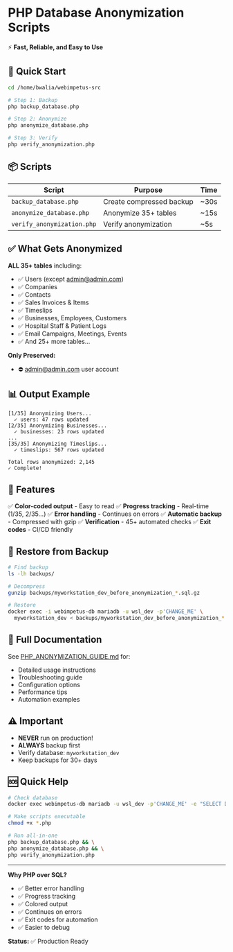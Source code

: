 # PHP Database Anonymization Scripts

⚡ **Fast, Reliable, and Easy to Use**

## 🚀 Quick Start

```bash
cd /home/bwalia/webimpetus-src

# Step 1: Backup
php backup_database.php

# Step 2: Anonymize
php anonymize_database.php

# Step 3: Verify
php verify_anonymization.php
```

## 📦 Scripts

| Script | Purpose | Time |
|--------|---------|------|
| `backup_database.php` | Create compressed backup | ~30s |
| `anonymize_database.php` | Anonymize 35+ tables | ~15s |
| `verify_anonymization.php` | Verify anonymization | ~5s |

## ✅ What Gets Anonymized

**ALL 35+ tables** including:
- ✅ Users (except admin@admin.com)
- ✅ Companies
- ✅ Contacts
- ✅ Sales Invoices & Items
- ✅ Timeslips
- ✅ Businesses, Employees, Customers
- ✅ Hospital Staff & Patient Logs
- ✅ Email Campaigns, Meetings, Events
- ✅ And 25+ more tables...

**Only Preserved:**
- ⛔ admin@admin.com user account

## 📊 Output Example

```
[1/35] Anonymizing Users...
  ✓ users: 47 rows updated
[2/35] Anonymizing Businesses...
  ✓ businesses: 23 rows updated
...
[35/35] Anonymizing Timeslips...
  ✓ timeslips: 567 rows updated

Total rows anonymized: 2,145
✓ Complete!
```

## 🔧 Features

✅ **Color-coded output** - Easy to read
✅ **Progress tracking** - Real-time (1/35, 2/35...)
✅ **Error handling** - Continues on errors
✅ **Automatic backup** - Compressed with gzip
✅ **Verification** - 45+ automated checks
✅ **Exit codes** - CI/CD friendly

## 🔄 Restore from Backup

```bash
# Find backup
ls -lh backups/

# Decompress
gunzip backups/myworkstation_dev_before_anonymization_*.sql.gz

# Restore
docker exec -i webimpetus-db mariadb -u wsl_dev -p'CHANGE_ME' \
  myworkstation_dev < backups/myworkstation_dev_before_anonymization_*.sql
```

## 📖 Full Documentation

See [PHP_ANONYMIZATION_GUIDE.md](PHP_ANONYMIZATION_GUIDE.md) for:
- Detailed usage instructions
- Troubleshooting guide
- Configuration options
- Performance tips
- Automation examples

## ⚠️ Important

- **NEVER** run on production!
- **ALWAYS** backup first
- Verify database: `myworkstation_dev`
- Keep backups for 30+ days

## 🆘 Quick Help

```bash
# Check database
docker exec webimpetus-db mariadb -u wsl_dev -p'CHANGE_ME' -e "SELECT DATABASE();"

# Make scripts executable
chmod +x *.php

# Run all-in-one
php backup_database.php && \
php anonymize_database.php && \
php verify_anonymization.php
```

---

**Why PHP over SQL?**
- ✅ Better error handling
- ✅ Progress tracking
- ✅ Colored output
- ✅ Continues on errors
- ✅ Exit codes for automation
- ✅ Easier to debug

**Status:** ✅ Production Ready

